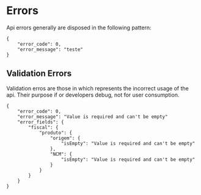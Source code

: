 # Errors

Api errors generally are disposed in the following pattern:

```
{
    "error_code": 0,
    "error_message": "teste"
}
```

## Validation Errors

Validation erros are those in which represents the incorrect usage of the api.
Their purpose if or developers debug, not for user consumption.

```
{
    "error_code": 0,
    "error_message": "Value is required and can't be empty"
    "error_fields": {
        "fiscal": {
            "produto": {
                "origem": {
                    "isEmpty": "Value is required and can't be empty"
                },
                "NCM": {
                    "isEmpty": "Value is required and can't be empty"
                }
            }
        }
    }
}
```
